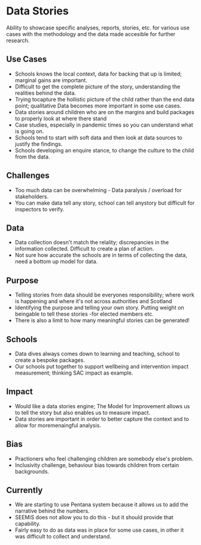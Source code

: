 # Data Stories
Ability to showcase specific analyses, reports, stories, etc. for various use cases with the methodology and the data made accesible for further research.

## Use Cases
- Schools knows the local context, data for backing that up is limited; marginal gains are important.
- Difficult to get the complete picture of the story, understanding the realities behind the data.
- Trying tocapture the hollistic picture of the child rather than the end data point; qualitative Data becomes more important in some use cases.
- Data stories around children who are on the margins and build packages to properly look at where there stand
- Case studies, especially in pandemic times so you can understand what is going on.
- Schools tend to start with soft data and then look at data sources to justify the findings.
- Schools developing an enquire stance, to change the culture to the child from the data.

## Challenges 
- Too much data can be overwhelming - Data paralysis / overload for stakeholders.
- You can make data tell any story, school can tell anystory but difficult for inspectors to verify.

## Data
- Data collection doesn't match the relality; discrepancies in the information collected. Difficult to create a plan of action.
- Not sure how accurate the schools are in terms of collecting the data, need a bottom up model for data.

## Purpose
- Telling stories from data should be everyones responsibility; where work is happening and where it's not across authorities and Scotland
- Identifying the purpose and telling your own story. Putting weight on beingable to tell these stories -for elected members etc.
- There is also a limit to how many meaningful stories can be generated!

## Schools
- Data dives always comes down to learning and teaching, school to create a bespoke packages.
- Our schools put together to support wellbeing and intervention impact measurement; thinking SAC impact as example.

## Impact
- Would like a data stories engine; The Model for Improvement allows us to tell the story but also enables us to measure impact.
- Data stories are important in order to better capture the context and to allow for moremenaingful analysis.

## Bias
- Practioners who feel challenging children are somebody else's problem.
- Inclusivity challenge, behaviour bias towards children from certain backgrounds.

## Currently
- We are starting to use Pentana system because it allows us to add the narrative behind the numbers.
- SEEMiS does not allow you to do this - but it should provide that capability.
- Fairly easy to do as data was in place for some use cases, in other it was difficult to collect and understand.
